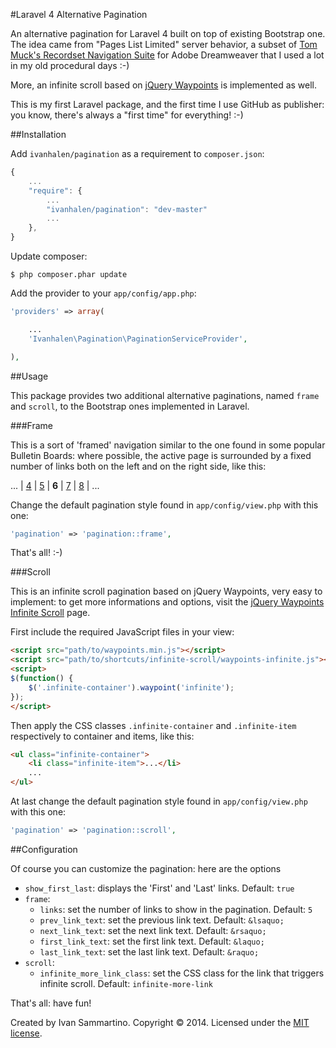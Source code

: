 #Laravel 4 Alternative Pagination

An alternative pagination for Laravel 4 built on top of existing Bootstrap one. The idea came from "Pages List Limited" server behavior, a subset of [Tom Muck's Recordset Navigation Suite](http://www.tom-muck.com/extensions/help/RecordsetNavigationSuite/) for Adobe Dreamweaver that I used a lot in my old procedural days :-)

More, an infinite scroll based on [jQuery Waypoints](http://imakewebthings.com/jquery-waypoints/) is implemented as well.

This is my first Laravel package, and the first time I use GitHub as publisher: you know, there's always a "first time" for everything! :-)

##Installation

Add `ivanhalen/pagination` as a requirement to `composer.json`:

```javascript
{
    ...
    "require": {
        ...
        "ivanhalen/pagination": "dev-master"
        ...
    },
}
```

Update composer:

```
$ php composer.phar update
```

Add the provider to your `app/config/app.php`:

```php
'providers' => array(

    ...
    'Ivanhalen\Pagination\PaginationServiceProvider',

),
```

##Usage

This package provides two additional alternative paginations, named `frame` and `scroll`, to the Bootstrap ones implemented in Laravel.

###Frame

This is a sort of 'framed' navigation similar to the one found in some popular Bulletin Boards: where possible, the active page is surrounded by a fixed number of links both on the left and on the right side, like this:

... | [4](#) | [5](#) | **6** | [7](#) | [8](#) | ...

Change the default pagination style found in `app/config/view.php` with this one:
```php
'pagination' => 'pagination::frame',
```
That's all! :-)

###Scroll

This is an infinite scroll pagination based on jQuery Waypoints, very easy to implement: to get more informations and options, visit the [jQuery Waypoints Infinite Scroll](http://imakewebthings.com/jquery-waypoints/shortcuts/infinite-scroll/) page.

First include the required JavaScript files in your view:

```html
<script src="path/to/waypoints.min.js"></script>
<script src="path/to/shortcuts/infinite-scroll/waypoints-infinite.js"></script>
<script>
$(function() {
    $('.infinite-container').waypoint('infinite');
});
</script>
```

Then apply the CSS classes `.infinite-container` and `.infinite-item` respectively to container and items, like this:
```html
<ul class="infinite-container">
	<li class="infinite-item">...</li>
    ...
</ul>
```

At last change the default pagination style found in `app/config/view.php` with this one:
```php
'pagination' => 'pagination::scroll',
```

##Configuration

Of course you can customize the pagination: here are the options

* `show_first_last`: displays the 'First' and 'Last' links. Default: `true`
* `frame`:
	* `links`: set the number of links to show in the pagination. Default: `5`
    * `prev_link_text`: set the previous link text. Default: `&lsaquo;`
    * `next_link_text`: set the next link text. Default: `&rsaquo;`
    * `first_link_text`: set the first link text. Default: `&laquo;`
    * `last_link_text`: set the last link text. Default: `&raquo;`
* `scroll`:
	* `infinite_more_link_class`: set the CSS class for the link that triggers infinite scroll. Default: `infinite-more-link`

That's all: have fun!

Created by Ivan Sammartino. Copyright © 2014. Licensed under the [MIT license](LICENSE.md).
